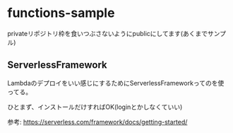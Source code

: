 # functions-sample
privateリポジトリ枠を食いつぶさないようにpublicにしてます(あくまでサンプル)

## ServerlessFramework
Lambdaのデプロイをいい感じにするためにServerlessFrameworkってのを使ってる。

ひとまず、インストールだけすればOK(loginとかしなくていい)

参考: https://serverless.com/framework/docs/getting-started/
